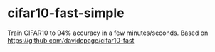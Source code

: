# cifar10-fast-simple
Train CIFAR10 to 94% accuracy in a few minutes/seconds. Based on https://github.com/davidcpage/cifar10-fast

